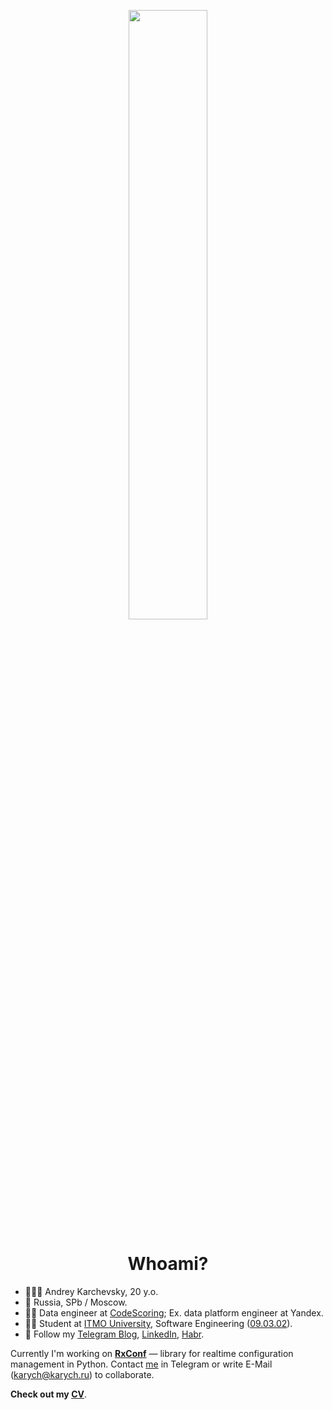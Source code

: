 <p align="center" width="100%">
    <img width="50%" src="https://github.com/realkarych/realkarych/assets/62261985/3a185c8c-7922-48a9-8f59-b31745efa481">
</p>

<h1 align="center"> Whoami?</h1>

<ul>
    <li>🤵🏼‍♂️ Andrey Karchevsky, 20 y.o.</li>
    <li>🌆 Russia, SPb / Moscow.</li>
    <li>🧑‍💻 Data engineer at <a href="https://codescoring.ru/">CodeScoring</a>; Ex. data platform engineer at Yandex.</li>
    <li>🕵️‍♂️ Student at <a href="https://itmo.ru">ITMO University</a>, Software Engineering (<a href="https://fitp.itmo.ru/p/about-fitp/753">09.03.02</a>).</li>
    <li>💫 Follow my <a href="https://t.me/realkarych">Telegram Blog</a>, <a href="https://linkedin.com/in/karych/">LinkedIn</a>, <a href="https://habr.com/ru/users/realkarych/">Habr</a>.</li>
</ul>

Currently I'm working on <b><a href="https://github.com/realkarych/rxconf">RxConf</a></b> — library for realtime configuration management in Python. Contact <a href="https://t.me/karych">me</a> in Telegram or write E-Mail (karych@karych.ru) to collaborate.

**Check out my <a href=https://github.com/realkarych/cv/>CV</a>**.
